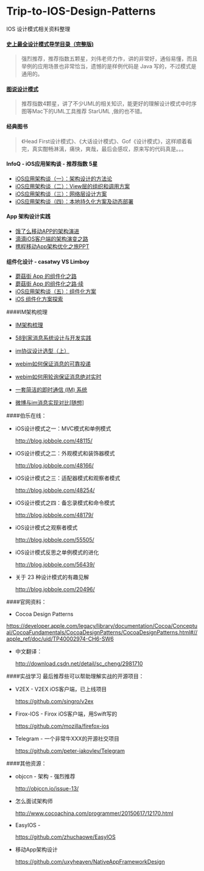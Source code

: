 # Trip-to-IOS-Design-Patterns
IOS 设计模式相关资料整理

#### [史上最全设计模式导学目录（完整版)](http://blog.csdn.net/lovelion/article/details/17517213) 
> 强烈推荐，推荐指数五颗星，刘伟老师力作，讲的非常好，通俗易懂，而且举例的应用场景也非常恰当，遗憾的是样例代码是 Java 写的，不过模式是通用的。

#### [图说设计模式](http://design-patterns.readthedocs.org/zh_CN/latest/index.html)
> 推荐指数4颗星，讲了不少UML的相关知识，能更好的理解设计模式中时序图等Mac下的UML工具推荐 StarUML ,做的也不错。

#### 经典图书
>《Head First设计模式》、《大话设计模式》、Gof《设计模式》，这样顺着看完，真实酣畅淋漓，痛快，爽哉，最后会感叹，原来写的代码真是。。。


#### InfoQ - iOS应用架构谈 - 推荐指数 5星
* [iOS应用架构谈（一）：架构设计的方法论](http://casatwy.com/iosying-yong-jia-gou-tan-kai-pian.html)
* [iOS应用架构谈（二）：View层的组织和调用方案](http://casatwy.com/iosying-yong-jia-gou-tan-viewceng-de-zu-zhi-he-diao-yong-fang-an.html)
* [iOS应用架构谈（三）：网络层设计方案](http://casatwy.com/iosying-yong-jia-gou-tan-wang-luo-ceng-she-ji-fang-an.html)
* [iOS应用架构谈（四）：本地持久化方案及动态部署](http://casatwy.com/iosying-yong-jia-gou-tan-ben-di-chi-jiu-hua-fang-an-ji-dong-tai-bu-shu.html)
 
#### App 架构设计实践
* [饿了么移动APP的架构演进](https://www.sdk.cn/news/2023)
* [滴滴iOS客户端的架构演变之路](http://www.infoq.com/cn/news/2016/03/lixianhui-interview)
* [携程移动App架构优化之旅](https://mp.weixin.qq.com/s?__biz=MjM5MDE0Mjc4MA==&mid=403412672&idx=1&sn=2cceb873ee4640830aad3261ae177df5&scene=0&key=710a5d99946419d9ba63d1d480eb3f0c2d49be9d244f34e460226b2f4caaa02565fc4d16af8f64ca79085f4db276e89f&ascene=0&uin=MjY1NTg0NzMyMQ%3D%3D&devicetype=iMac+MacBookPro11%2C4+OSX+OSX+10.11.4+build(15E65)&version=11020201&pass_ticket=JxdNVNrS%2BerOsvJdjWQGHAqgDkV2%2FmL9OHAETsCT%2Bvp0%2B%2FLiXasOwpgYIsgQQn8O)[PPT](http://www.stuq.org/ppt/frame_show/659/4c79d4c7eb2061f8790b5e7e6fe42703#/1)


#### 组件化设计 - casatwy VS Limboy
* [蘑菇街 App 的组件化之路](http://limboy.me/ios/2016/03/10/mgj-components.html)
* [蘑菇街 App 的组件化之路·续](http://limboy.me/ios/2016/03/14/mgj-components-continued.html)
* [iOS应用架构谈（五）：组件化方案](http://casatwy.com/iOS-Modulization.html)
* [iOS 组件化方案探索](http://blog.cnbang.net/tech/3080/)


####IM架构梳理
* [IM架构梳理](http://blog.csdn.net/skymingst/article/details/49448717)

* [58到家消息系统设计与开发实践](https://mp.weixin.qq.com/s?__biz=MzAwNjQwNzU2NQ==&mid=402441278&idx=1&sn=af82781e3e6b694d82ac8454dbe3ae67&scene=0&key=710a5d99946419d9ebeb6a76103f5b3c9a2a96d61dd040e7eaacca508005e842656a35d9b9664ec603be12ce0c3f25c7&ascene=0&uin=MjY1NTg0NzMyMQ%3D%3D&devicetype=iMac+MacBookPro11%2C4+OSX+OSX+10.11.3+build(15D21)&version=11020201&pass_ticket=TlXzGHRFhCo4eytB1hbIW0fFZq50RM%2BdZKQ7eajgE1C8Lc0aRV7IIgbSt6S4h5eZ)

* [im协议设计选型（上）](https://mp.weixin.qq.com/s?__biz=MjM5ODYxMDA5OQ==&mid=205775353&idx=1&sn=ecc1f32ec9585f2c7672a27dfbc726ca&scene=1&srcid=0317WNL1c9K3dhx6rqsrhXL5&key=710a5d99946419d970963f96a056ab527d7e0a5ec70e2094cbb32922797076e77c9282e8ead417792c53ca5798beac51&ascene=0&uin=MjY1NTg0NzMyMQ%3D%3D&devicetype=iMac+MacBookPro11%2C4+OSX+OSX+10.11.3+build(15D21)&version=11020201&pass_ticket=TlXzGHRFhCo4eytB1hbIW0fFZq50RM%2BdZKQ7eajgE1C8Lc0aRV7IIgbSt6S4h5eZ)

* [webim如何保证消息的可靠投递](https://mp.weixin.qq.com/s?__biz=MjM5ODYxMDA5OQ==&mid=205034544&idx=1&sn=26bbbf4a49ae6b6c4b8c3cba7f79764f&scene=1&srcid=0317zhrXNGEHs2T4xAjbCoeO&key=710a5d99946419d9f10782b19962c97c88912b052aadce02ef6e5d82a2b2814aa055d499a22072c468f7c1d3f085cc8a&ascene=0&uin=MjY1NTg0NzMyMQ%3D%3D&devicetype=iMac+MacBookPro11%2C4+OSX+OSX+10.11.3+build(15D21)&version=11020201&pass_ticket=TlXzGHRFhCo4eytB1hbIW0fFZq50RM%2BdZKQ7eajgE1C8Lc0aRV7IIgbSt6S4h5eZ)

* [webim如何用轮询保证消息绝对实时](https://mp.weixin.qq.com/s?__biz=MjM5ODYxMDA5OQ==&mid=205001346&idx=1&sn=fd87cc010bf4548589c9fabea80c4cad&scene=1&srcid=0317oohatukhxTbBwWHKP6cU&key=710a5d99946419d9708e602d966c3a50e34f09ca848c5b3bf380b79bc6b34ad6e84062ed43a22333531a6525cc8fa07d&ascene=0&uin=MjY1NTg0NzMyMQ%3D%3D&devicetype=iMac+MacBookPro11%2C4+OSX+OSX+10.11.3+build(15D21)&version=11020201&pass_ticket=TlXzGHRFhCo4eytB1hbIW0fFZq50RM%2BdZKQ7eajgE1C8Lc0aRV7IIgbSt6S4h5eZ)

* [一套简洁的即时通信 (IM) 系统](https://mp.weixin.qq.com/s?__biz=MjM5MzA0ODkyMA==&mid=405991976&idx=1&sn=4bf8982f2dc2ea2df62c312e4fe508f4&scene=0&key=710a5d99946419d98e3fd2dc46318f0db3ec6994c949bcf1ed7aa9792993c67eb1388d95f0019d30c30a407b14211064&ascene=0&uin=MjY1NTg0NzMyMQ%3D%3D&devicetype=iMac+MacBookPro11%2C4+OSX+OSX+10.11.3+build(15D21)&version=11020201&pass_ticket=TlXzGHRFhCo4eytB1hbIW0fFZq50RM%2BdZKQ7eajgE1C8Lc0aRV7IIgbSt6S4h5eZ)

* [微博与im消息实现对比[随想]](https://mp.weixin.qq.com/s?__biz=MjM5ODYxMDA5OQ==&mid=205117508&idx=1&sn=71eecf04581e68deee4a44f7786309f5&scene=1&srcid=0317jpSQhhxbYvM2Kz6vlhOK&key=710a5d99946419d9c798c52d8b5dd4f67c1c4b144bb07217906e72260d353ac92559a0451d7548f74cc70ca9e0223637&ascene=0&uin=MjY1NTg0NzMyMQ%3D%3D&devicetype=iMac+MacBookPro11%2C4+OSX+OSX+10.11.3+build(15D21)&version=11020201&pass_ticket=TlXzGHRFhCo4eytB1hbIW0fFZq50RM%2BdZKQ7eajgE1C8Lc0aRV7IIgbSt6S4h5eZ)


####伯乐在线：
* iOS设计模式之一：MVC模式和单例模式

    http://blog.jobbole.com/48115/
    
* iOS设计模式之二：外观模式和装饰器模式

    http://blog.jobbole.com/48166/
    
* iOS设计模式之三：适配器模式和观察者模式

    http://blog.jobbole.com/48254/

* iOS设计模式之四：备忘录模式和命令模式

    http://blog.jobbole.com/48179/

* iOS设计模式之观察者模式

    http://blog.jobbole.com/55505/
    
* iOS设计模式反思之单例模式的进化

    http://blog.jobbole.com/56439/
    
* 关于 23 种设计模式的有趣见解

    http://blog.jobbole.com/20496/

####官网资料：
* Cocoa Design Patterns 

https://developer.apple.com/legacy/library/documentation/Cocoa/Conceptual/CocoaFundamentals/CocoaDesignPatterns/CocoaDesignPatterns.html#//apple_ref/doc/uid/TP40002974-CH6-SW6

* 中文翻译：

    http://download.csdn.net/detail/sc_cheng/2981710


####实战学习
最后推荐些可以帮助理解实战的开源项目：

* V2EX - V2EX iOS客户端，已上线项目

	https://github.com/singro/v2ex

* Firox-IOS - Firox iOS客户端，用Swift写的

	https://github.com/mozilla/firefox-ios

* Telegram - 一个非常牛XXX的开源社交项目

	https://github.com/peter-iakovlev/Telegram

####其他资源：
* objccn - 架构 - 强烈推荐

    http://objccn.io/issue-13/
 
* 怎么面试架构师

  http://www.cocoachina.com/programmer/20150617/12170.html

* EasyIOS - 

    https://github.com/zhuchaowe/EasyIOS
    
* 移动App架构设计

    https://github.com/uxyheaven/NativeAppFrameworkDesign




